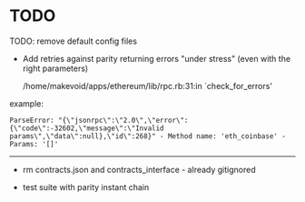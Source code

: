 # TODO


TODO: remove default config files 



- Add retries against parity returning errors "under stress" (even with the right parameters)

    /home/makevoid/apps/ethereum/lib/rpc.rb:31:in `check_for_errors'

example:

    ParseError: "{\"jsonrpc\":\"2.0\",\"error\":{\"code\":-32602,\"message\":\"Invalid params\",\"data\":null},\"id\":268}" - Method name: 'eth_coinbase' - Params: '[]'

---

- rm contracts.json and contracts_interface - already gitignored

- test suite with parity instant chain
